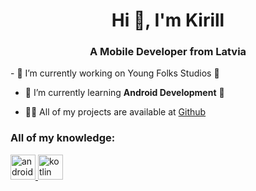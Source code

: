 <h1 align="center">Hi 👋, I'm Kirill</h1>
<h3 align="center">A Mobile Developer from Latvia</h3>
 - 🔭 I’m currently working on Young Folks Studios 🏢
  
- 🌱 I’m currently learning **Android Development** 📱

- 👨‍💻 All of my projects are available at [Github](Github)
<p align="left">
</p>
<h3 align="left">All of my knowledge:</h3>
<p align="left"> 
<a href="https://developer.android.com" target="_blank" rel="noreferrer"> <img src="https://upload.wikimedia.org/wikipedia/commons/thumb/6/64/Android_logo_2019_%28stacked%29.svg/2346px-Android_logo_2019_%28stacked%29.svg.png" alt="android" width="40" height="40"/> </a> 
<a href="https://kotlinlang.org" target="_blank" rel="noreferrer"> <img src="https://www.vectorlogo.zone/logos/kotlinlang/kotlinlang-icon.svg" alt="kotlin" width="40" height="40"/> </a> 
